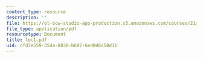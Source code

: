 ```yaml
---
content_type: resource
description: ''
file: https://ol-ocw-studio-app-production.s3.amazonaws.com/courses/21a-441-the-conquest-of-america-spring-2004/cfd7e559354ab830b6976ed0d6c50d11_lec1.pdf
file_type: application/pdf
resourcetype: Document
title: lec1.pdf
uid: cfd7e559-354a-b830-b697-6ed0d6c50d11
---
```

